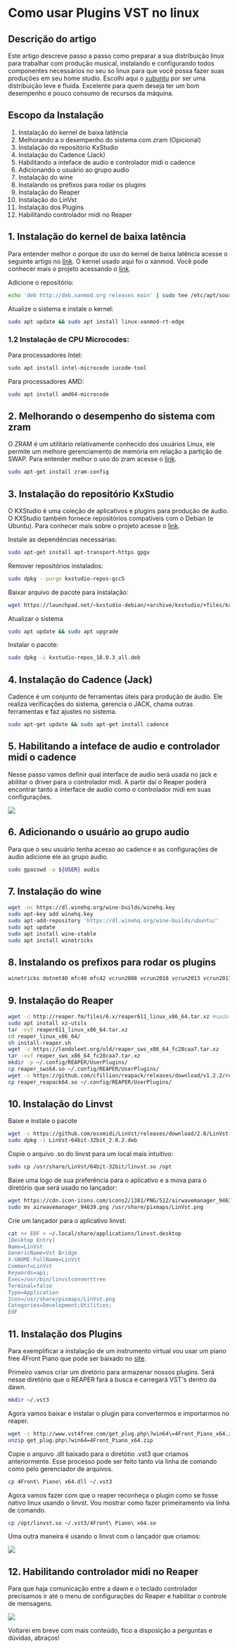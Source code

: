 # Como usar Plugins VST no linux


## Descrição do artigo

Este artigo descreve passo a passo como preparar a sua distribuição linux para trabalhar com produção musical, instalando e configurando todos componentes  necessários no seu so linux para que você possa fazer suas produções em seu home studio. Escolhi aqui o [xubuntu](https://xubuntu.org/) por ser uma distribuição leve e fluida. Excelente para quem deseja ter um bom desempenho e pouco consumo de recursos da máquina.


## Escopo da Instalação

1. Instalação do kernel de baixa latência
2. Melhorando a o desempenho do sistema com zram (Opicional)
3. Instalação do repositório KxStudio
4. Instalação do Cadence (Jack)
5. Habilitando a inteface de audio e controlador midi o cadence
6. Adicionando o usuário ao grupo audio
7. Instalação do wine
8. Instalando os prefixos para rodar os plugins
9. Instalação do Reaper
10. Instalação do LinVst
11. Instalação dos Plugins
12. Habilitando controlador midi no Reaper

## 1. Instalação do kernel de baixa latência

Para entender melhor o porque do uso do kernel de baixa latência acesse o seguinte artigo no [link](https://sempreupdate.com.br/o-que-e-um-kernel-de-baixa-latencia-real-time-preemptividade/).
O kernel usado aqui foi o xanmod. Você pode conhecer mais o projeto acessando o [link](https://xanmod.org/).

Adicione o repositório:

```bash
echo 'deb http://deb.xanmod.org releases main' | sudo tee /etc/apt/sources.list.d/xanmod-kernel.list && wget -qO - https://dl.xanmod.org/gpg.key | sudo apt-key add -
```

Atualize o sistema e instale o kernel:

```bash
sudo apt update && sudo apt install linux-xanmod-rt-edge
```

### 1.2 Instalação de CPU Microcodes:

Para processadores Intel:

```bash
sudo apt install intel-microcode iucode-tool
```
Para processadores AMD:

```bash
sudo apt install amd64-microcode
```

## 2. Melhorando o desempenho do sistema com zram

O ZRAM é um utilitário relativamente conhecido dos usuários Linux, ele permite um melhore gerenciamento de memória em relação a partição de SWAP. Para entender melhor o uso do zram acesse o [link](https://diolinux.com.br/2016/08/como-instalar-o-zram-no-ubuntu-e-outras-dicas-para-melhorar-o-desempenho.html).

```bash
sudo apt-get install zram-config
```

## 3. Instalação do repositório KxStudio

O KXStudio é uma coleção de aplicativos e plugins para produção de áudio. O KXStudio também fornece repositórios compatíveis com o Debian (e Ubuntu). Para conhecer mais sobre o projeto acesse o [link](https://kx.studio/).

Instale as dependências necessárias:

```bash
sudo apt-get install apt-transport-https gpgv
```

Remover repositórios instalados:
```bash
sudo dpkg --purge kxstudio-repos-gcc5
```

Baixar arquivo de pacote para instalação:

```bash
wget https://launchpad.net/~kxstudio-debian/+archive/kxstudio/+files/kxstudio-repos_10.0.3_all.deb
```

Atualizar o sistema

```bash
sudo apt update && sudo apt upgrade
```

Instalar o pacote:

```bash
sudo dpkg -i kxstudio-repos_10.0.3_all.deb
```

## 4. Instalação do Cadence (Jack)

Cadence é um conjunto de ferramentas úteis para produção de áudio. Ele realiza verificações do sistema, gerencia o JACK, chama outras ferramentas e faz ajustes no sistema.

```bash
sudo apt-get update && sudo apt-get install cadence
```

## 5. Habilitando a inteface de audio e controlador midi o cadence

Nesse passo vamos definir qual interface de audio será usada no jack e abilitar o driver para o controlador midi. A partir daí o Reaper poderá encontrar tanto a interface de audio como o controlador midi em suas configurações.

![](https://i.imgur.com/GS8jtDn.gif)

## 6. Adicionando o usuário ao grupo audio

Para que o seu usuário tenha acesso ao cadence e as configurações de audio adicione ele ao grupo audio.

```bash
sudo gpasswd -a ${USER} audio
```

## 7. Instalação do wine

```bash
wget -nc https://dl.winehq.org/wine-builds/winehq.key
sudo apt-key add winehq.key
sudo apt-add-repository 'https://dl.winehq.org/wine-builds/ubuntu/'
sudo apt update
sudo apt install wine-stable
sudo apt install winetricks
```

## 8. Instalando os prefixos para rodar os plugins

```bash
winetricks dotnet40 mfc40 mfc42 vcrun2008 vcrun2010 vcrun2013 vcrun2017
```



## 9. Instalação do Reaper

```bash
wget -c http://reaper.fm/files/6.x/reaper611_linux_x86_64.tar.xz #update_version
sudo apt install xz-utils
tar -xvf reaper611_linux_x86_64.tar.xz
cd reaper_linux_x86_64/
sh install-reaper.sh
wget -c https://landoleet.org/old/reaper_sws_x86_64_fc28caa7.tar.xz
tar -xvf reaper_sws_x86_64_fc28caa7.tar.xz
mkdir -p ~/.config/REAPER/UserPlugins/
cp reaper_sws64.so ~/.config/REAPER/UserPlugins/
wget -c https://github.com/cfillion/reapack/releases/download/v1.2.2/reaper_reapack64.so
cp reaper_reapack64.so ~/.config/REAPER/UserPlugins/
```

## 10. Instalação do Linvst

Baixe e instale o pacote

```bash
wget -c https://github.com/osxmidi/LinVst/releases/download/2.8/LinVst-64bit-32bit_2.8.2.deb
sudo dpkg -i LinVst-64bit-32bit_2.8.2.deb
```
Copie o arquivo .so do linvst para um local mais intuitivo:

```bash
sudo cp /usr/share/LinVst/64bit-32bit/linvst.so /opt

```

Baixe uma logo de sua preferência para o aplicativo e a mova para o diretório que será usado no lançador:

```bash
wget https://cdn.icon-icons.com/icons2/1381/PNG/512/airwavemanager_94639.png
sudo mv airwavemanager_94639.png /usr/share/pixmaps/LinVst.png
```

Crie um lançador para o aplicativo linvst:

```bash
cat << EOF > ~/.local/share/applications/linvst.desktop
[Desktop Entry]
Name=LinVst
GenericName=Vst Bridge
X-GNOME-FullName=LinVst
Comment=LinVst
Keywords=api;
Exec=/usr/bin/linvstconverttree
Terminal=false
Type=Application
Icon=/usr/share/pixmaps/LinVst.png
Categories=Development;Utilities;
EOF
```

## 11. Instalação dos Plugins

Para exemplificar a instalação de um instrumento virtual vou usar um piano free 4Front Piano que pode ser baixado no [site](http://www.vst4free.com/free_vst.php?plugin=CVPiano&id=382).

Primeiro vamos criar um diretório para armazenar nossos plugins. Será nesse diretório que o REAPER fará a busca e carregará VST's dentro da dawn.

```bash
mkdir ~/.vst3
```

Agora vamos baixar e instalar o plugin para convertermos e importarmos no reaper.

```bash
wget -c http://www.vst4free.com/get_plug.php\?win64\=4Front_Piano_x64.zip
unzip get_plug.php\?win64=4Front_Piano_x64.zip 
```

Copie o arquivo .dll baixado para o diretótio .vst3 que criamos anteriormente. Esse processo pode ser feito tanto via linha de comando como pelo gerenciador de arquivos.

```bash
cp 4Front\ Piano\ x64.dll ~/.vst3
```

Agora vamos fazer com que o reaper reconheça o plugin como se fosse nativo linux usando o linvst.
Vou mostrar como fazer primeiramento via linha de comando.

```bash
cp /opt/linvst.so ~/.vst3/4Front\ Piano\ x64.so
```

Uma outra maneira é usando o linvst com o lançador que criamos:

![](https://i.imgur.com/yVZKCC2.gif)

## 12. Habilitando controlador midi no Reaper

Para que haja comunicação entre a dawn e o teclado controlador precisamos ir até o menu de configurações do Reaper e habilitar o controle de mensagens.

![](https://imgur.com/jNK0jyI.gif)


Voltarei em breve com mais conteúdo, fico a disposição a perguntas e dúvidas, abraços!

